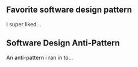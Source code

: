 ## Favorite software design pattern

I super liked...

## Software Design Anti-Pattern

An anti-pattern i ran in to...
